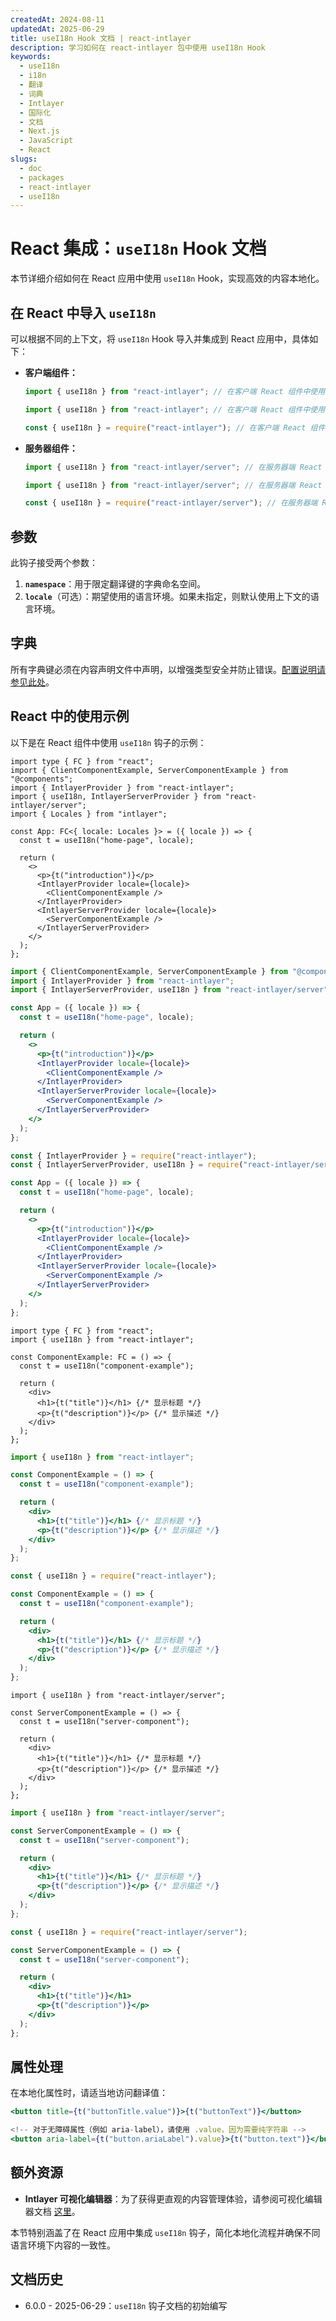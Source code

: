 ```yaml
---
createdAt: 2024-08-11
updatedAt: 2025-06-29
title: useI18n Hook 文档 | react-intlayer
description: 学习如何在 react-intlayer 包中使用 useI18n Hook
keywords:
  - useI18n
  - i18n
  - 翻译
  - 词典
  - Intlayer
  - 国际化
  - 文档
  - Next.js
  - JavaScript
  - React
slugs:
  - doc
  - packages
  - react-intlayer
  - useI18n
---
```


# React 集成：`useI18n` Hook 文档

本节详细介绍如何在 React 应用中使用 `useI18n` Hook，实现高效的内容本地化。

## 在 React 中导入 `useI18n`

可以根据不同的上下文，将 `useI18n` Hook 导入并集成到 React 应用中，具体如下：

- **客户端组件：**

  ```typescript codeFormat="typescript"
  import { useI18n } from "react-intlayer"; // 在客户端 React 组件中使用
  ```

  ```javascript codeFormat="esm"
  import { useI18n } from "react-intlayer"; // 在客户端 React 组件中使用
  ```

  ```javascript codeFormat="commonjs"
  const { useI18n } = require("react-intlayer"); // 在客户端 React 组件中使用
  ```

- **服务器组件：**

  ```typescript codeFormat="commonjs"
  import { useI18n } from "react-intlayer/server"; // 在服务器端 React 组件中使用
  ```

  ```javascript codeFormat="esm"
  import { useI18n } from "react-intlayer/server"; // 在服务器端 React 组件中使用
  ```

  ```javascript codeFormat="commonjs"
  const { useI18n } = require("react-intlayer/server"); // 在服务器端 React 组件中使用
  ```

## 参数

此钩子接受两个参数：

1. **`namespace`**：用于限定翻译键的字典命名空间。
2. **`locale`**（可选）：期望使用的语言环境。如果未指定，则默认使用上下文的语言环境。

## 字典

所有字典键必须在内容声明文件中声明，以增强类型安全并防止错误。[配置说明请参见此处](https://github.com/aymericzip/intlayer/blob/main/docs/docs/zh/dictionary/get_started.md)。

## React 中的使用示例

以下是在 React 组件中使用 `useI18n` 钩子的示例：

```tsx fileName="src/App.tsx" codeFormat="typescript"
import type { FC } from "react";
import { ClientComponentExample, ServerComponentExample } from "@components";
import { IntlayerProvider } from "react-intlayer";
import { useI18n, IntlayerServerProvider } from "react-intlayer/server";
import { Locales } from "intlayer";

const App: FC<{ locale: Locales }> = ({ locale }) => {
  const t = useI18n("home-page", locale);

  return (
    <>
      <p>{t("introduction")}</p>
      <IntlayerProvider locale={locale}>
        <ClientComponentExample />
      </IntlayerProvider>
      <IntlayerServerProvider locale={locale}>
        <ServerComponentExample />
      </IntlayerServerProvider>
    </>
  );
};
```

```jsx fileName="src/app.jsx" codeFormat="esm"
import { ClientComponentExample, ServerComponentExample } from "@components";
import { IntlayerProvider } from "react-intlayer";
import { IntlayerServerProvider, useI18n } from "react-intlayer/server";

const App = ({ locale }) => {
  const t = useI18n("home-page", locale);

  return (
    <>
      <p>{t("introduction")}</p>
      <IntlayerProvider locale={locale}>
        <ClientComponentExample />
      </IntlayerProvider>
      <IntlayerServerProvider locale={locale}>
        <ServerComponentExample />
      </IntlayerServerProvider>
    </>
  );
};
```

```jsx fileName="src/app.cjs" codeFormat="commonjs"
const { IntlayerProvider } = require("react-intlayer");
const { IntlayerServerProvider, useI18n } = require("react-intlayer/server");

const App = ({ locale }) => {
  const t = useI18n("home-page", locale);

  return (
    <>
      <p>{t("introduction")}</p>
      <IntlayerProvider locale={locale}>
        <ClientComponentExample />
      </IntlayerProvider>
      <IntlayerServerProvider locale={locale}>
        <ServerComponentExample />
      </IntlayerServerProvider>
    </>
  );
};
```

```tsx fileName="src/components/ComponentExample.tsx" codeFormat="typescript"
import type { FC } from "react";
import { useI18n } from "react-intlayer";

const ComponentExample: FC = () => {
  const t = useI18n("component-example");

  return (
    <div>
      <h1>{t("title")}</h1> {/* 显示标题 */}
      <p>{t("description")}</p> {/* 显示描述 */}
    </div>
  );
};
```

```jsx fileName="src/components/ComponentExample.jsx" codeFormat="esm"
import { useI18n } from "react-intlayer";

const ComponentExample = () => {
  const t = useI18n("component-example");

  return (
    <div>
      <h1>{t("title")}</h1> {/* 显示标题 */}
      <p>{t("description")}</p> {/* 显示描述 */}
    </div>
  );
};
```

```jsx fileName="src/components/ComponentExample.cjs" codeFormat="commonjs"
const { useI18n } = require("react-intlayer");

const ComponentExample = () => {
  const t = useI18n("component-example");

  return (
    <div>
      <h1>{t("title")}</h1> {/* 显示标题 */}
      <p>{t("description")}</p> {/* 显示描述 */}
    </div>
  );
};
```

```tsx fileName="src/components/ServerComponentExample.tsx" codeFormat="typescript"
import { useI18n } from "react-intlayer/server";

const ServerComponentExample = () => {
  const t = useI18n("server-component");

  return (
    <div>
      <h1>{t("title")}</h1> {/* 显示标题 */}
      <p>{t("description")}</p> {/* 显示描述 */}
    </div>
  );
};
```

```jsx fileName="src/components/ServerComponentExample.jsx" codeFormat="esm"
import { useI18n } from "react-intlayer/server";

const ServerComponentExample = () => {
  const t = useI18n("server-component");

  return (
    <div>
      <h1>{t("title")}</h1> {/* 显示标题 */}
      <p>{t("description")}</p> {/* 显示描述 */}
    </div>
  );
};
```

```jsx fileName="src/components/ServerComponentExample.cjs" codeFormat="commonjs"
const { useI18n } = require("react-intlayer/server");

const ServerComponentExample = () => {
  const t = useI18n("server-component");

  return (
    <div>
      <h1>{t("title")}</h1>
      <p>{t("description")}</p>
    </div>
  );
};
```

## 属性处理

在本地化属性时，请适当地访问翻译值：

```jsx
<button title={t("buttonTitle.value")}>{t("buttonText")}</button>

<!-- 对于无障碍属性（例如 aria-label），请使用 .value，因为需要纯字符串 -->
<button aria-label={t("button.ariaLabel").value}>{t("button.text")}</button>
```

## 额外资源

- **Intlayer 可视化编辑器**：为了获得更直观的内容管理体验，请参阅可视化编辑器文档 [这里](https://github.com/aymericzip/intlayer/blob/main/docs/docs/zh/intlayer_visual_editor.md)。

本节特别涵盖了在 React 应用中集成 `useI18n` 钩子，简化本地化流程并确保不同语言环境下内容的一致性。

## 文档历史

- 6.0.0 - 2025-06-29：`useI18n` 钩子文档的初始编写
